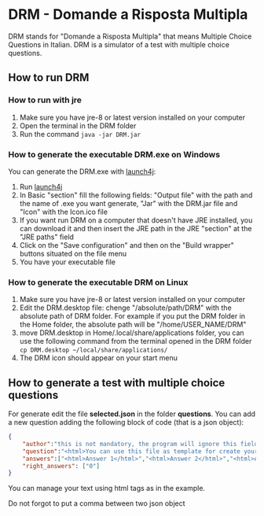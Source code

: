 # DRM - Domande a Risposta Multipla

DRM stands for "Domande a Risposta Multipla" that means Multiple Choice Questions in Italian.
DRM is a simulator of a test with multiple choice questions.

## How to run DRM

### How to run with jre

1. Make sure you have jre-8 or latest version installed on your computer
2. Open the terminal in the DRM folder
3. Run the command `java -jar DRM.jar`

### How to generate the executable DRM.exe on Windows

You can generate the DRM.exe with [launch4j](https://launch4j.sourceforge.net/):
1. Run [launch4j](https://launch4j.sourceforge.net/)
2. In Basic "section" fill the following fields: "Output file" with the path and the name of .exe you want generate, "Jar" with the DRM.jar file and "Icon" with the Icon.ico file
3. If you want run DRM on a computer that doesn't have JRE installed, you can download it and then insert the JRE path in the JRE "section" at the "JRE paths" field
4. Click on the "Save configuration" and then on the "Build wrapper" buttons situated on the file menu
5. You have your executable file

### How to generate the executable DRM on Linux

1. Make sure you have jre-8 or latest version installed on your computer
2. Edit the DRM.desktop file: chenge "/absolute/path/DRM" with the absolute path of DRM folder. For example if you put the DRM folder in the Home folder, the absolute path will be "/home/USER_NAME/DRM"
3. move DRM.desktop in Home/.local/share/applications folder, you can use the following command from the terminal opened in the DRM folder `cp DRM.desktop ~/local/share/applications/`
4. The DRM icon should appear on your start menu

## How to generate a test with multiple choice questions

For generate edit the file **selected.json** in the folder **questions**.
You can add a new question adding the following block of code (that is a json object):

```json
{
	"author":"this is not mandatory, the program will ignore this field",
	"question":"<html>You can use this file as template for create your questions, you can use html for customize your answers and questions.<br><b>NOTE : </b> The index answer start from 0<br> For select the first one as correct, use the index 0 <br><br></html>",
	"answers":["<html>Answer 1</html>","<html>Answer 2</html>","<html>Answer 3</html>", "<html>Answer 4</html>"],
	"right_answers": ["0"]
}
```

You can manage your text using html tags as in the example.

Do not forgot to put a comma between two json object
